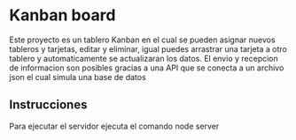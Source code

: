 # Kanban board

Este proyecto es un tablero Kanban en el cual se pueden asignar nuevos tableros y tarjetas, editar y eliminar, igual puedes arrastrar una tarjeta a otro tablero y automaticamente se actualizaran los datos.
El envio y recepcion de informacion son posibles gracias a una API que se conecta a un archivo json el cual simula una base de datos 

## Instrucciones
Para ejecutar el servidor ejecuta el comando node server